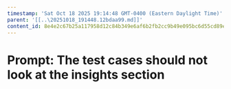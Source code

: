 ```yaml
---
timestamp: 'Sat Oct 18 2025 19:14:48 GMT-0400 (Eastern Daylight Time)'
parent: '[[..\20251018_191448.12bdaa99.md]]'
content_id: 8e4e2c67b25a117958d12c84b349e6af6b2fb2cc9b49e095bc6d55cd89e27ce4
---
```


# Prompt: The test cases should not look at the insights section
